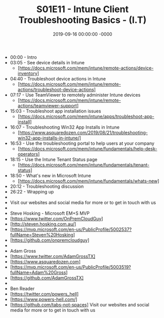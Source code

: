 ﻿---
layout: post
title: "S01E11 - Intune Client Troubleshooting Basics - (I.T)"
date: 2019-09-16 00:00:00 -0000
categories:
---
 * 00:00 - Intro
 * 03:05 - See device details in Intune
   -  [https://docs.microsoft.com/mem/intune/remote-actions/device-inventory]
 * 04:40 - Troubleshoot device actions in Intune
   - [https://docs.microsoft.com/mem/intune/remote-actions/troubleshoot-device-actions]
 * 07:17 - Use TeamViewer to remotely administer Intune devices
   - [https://docs.microsoft.com/mem/intune/remote-actions/teamviewer-support]
 * 15:03 - Troubleshoot app installation issues
   -  [https://docs.microsoft.com/mem/intune/apps/troubleshoot-app-install]
 * 16:07 - Troubleshooting Win32 App Installs in Intune
   -  [https://www.asquaredozen.com/2019/08/21/troubleshooting-win32-app-installs-in-intune/]
 * 16:53 - Use the troubleshooting portal to help users at your company
   - [https://docs.microsoft.com/mem/intune/fundamentals/help-desk-operators]
 * 18:15 - Use the Intune Tenant Status page
   - [https://docs.microsoft.com/mem/intune/fundamentals/tenant-status]
 * 18:50 - What's new in Microsoft Intune
   - [https://docs.microsoft.com/mem/intune/fundamentals/whats-new]
 * 20:12 - Troubleshooting discussion
 * 26:22 - Wrapping up
 * 
 * Visit our websites and social media for more or to get in touch with us
 * 
 * Steve Hosking - Microsoft EM+S MVP
 * [https://www.twitter.com/OnPremCloudGuy]
 * [http://steven.hosking.com.au/]
 * [https://mvp.microsoft.com/en-us/PublicProfile/5002537?fullName=Steven%20Hosking]
 * [https://github.com/onpremcloudguy]
 * 
 * Adam Gross
 * [https://www.twitter.com/AdamGrossTX]
 * [https://www.asquaredozen.com]
 * [https://mvp.microsoft.com/en-us/PublicProfile/5003519?fullName=Adam%20Gross]
 * [https://github.com/AdamGrossTX]
 * 
 * Ben Reader
 * [https://twitter.com/powers_hell]
 * [https://www.powers-hell.com/]
 * [https://github.com/tabs-not-spaces] Visit our websites and social media for more or to get in touch with us
